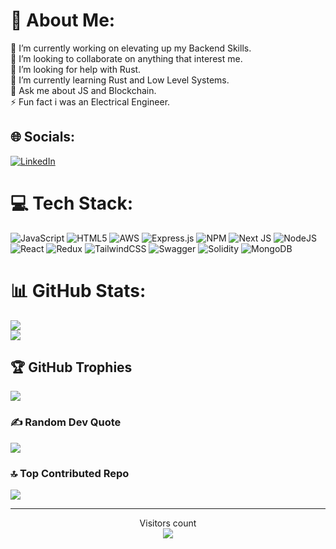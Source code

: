 # 💫 About Me:
🔭 I’m currently working on elevating up my Backend Skills.<br>👯 I’m looking to collaborate on anything that interest me.<br>🤝 I’m looking for help with Rust.<br>🌱 I’m currently learning Rust and Low Level Systems.<br>💬 Ask me about JS and Blockchain.<br>⚡ Fun fact i was an Electrical Engineer.


## 🌐 Socials:
[![LinkedIn](https://img.shields.io/badge/LinkedIn-%230077B5.svg?logo=linkedin&logoColor=white)](https://linkedin.com/in/surya-kant-delhi) 

# 💻 Tech Stack:
![JavaScript](https://img.shields.io/badge/javascript-%23323330.svg?style=flat-square&logo=javascript&logoColor=%23F7DF1E) 
![HTML5](https://img.shields.io/badge/html5-%23E34F26.svg?style=flat-square&logo=html5&logoColor=white) 
![AWS](https://img.shields.io/badge/AWS-%23FF9900.svg?style=flat-square&logo=amazon-aws&logoColor=white) 
![Express.js](https://img.shields.io/badge/express.js-%23404d59.svg?style=flat-square&logo=express&logoColor=%2361DAFB) 
![NPM](https://img.shields.io/badge/NPM-%23000000.svg?style=flat-square&logo=npm&logoColor=white) 
![Next JS](https://img.shields.io/badge/Next-black?style=flat-square&logo=next.js&logoColor=white) 
![NodeJS](https://img.shields.io/badge/node.js-6DA55F?style=flat-square&logo=node.js&logoColor=white) 
![React](https://img.shields.io/badge/react-%2320232a.svg?style=flat-square&logo=react&logoColor=%2361DAFB) 
![Redux](https://img.shields.io/badge/redux-%23593d88.svg?style=flat-square&logo=redux&logoColor=white) 
![TailwindCSS](https://img.shields.io/badge/tailwindcss-%2338B2AC.svg?style=flat-square&logo=tailwind-css&logoColor=white) 
![Swagger](https://img.shields.io/badge/-Swagger-%23Clojure?style=flat-square&logo=swagger&logoColor=white) 
![Solidity](https://img.shields.io/badge/Solidity-%23363636.svg?style=flat-square&logo=solidity&logoColor=white) 
![MongoDB](https://img.shields.io/badge/MongoDB-%234ea94b.svg?style=flat-square&logo=mongodb&logoColor=white) 
# 📊 GitHub Stats:
<!-- ![](https://github-readme-stats.vercel.app/api?username=Surya-Git-hub&theme=dark&hide_border=false&include_all_commits=true&count_private=true)<br/> -->
![](https://github-readme-streak-stats.herokuapp.com/?user=Surya-Git-hub&theme=dark&hide_border=false)<br/>
![](https://github-readme-stats.vercel.app/api/top-langs/?username=Surya-Git-hub&theme=dark&hide_border=false&include_all_commits=true&count_private=true&layout=compact)

## 🏆 GitHub Trophies
![](https://github-profile-trophy.vercel.app/?username=Surya-Git-hub&theme=radical&no-frame=true&no-bg=false&margin-w=4)

### ✍️ Random Dev Quote
![](https://quotes-github-readme.vercel.app/api?type=horizontal&theme=radical)

### 🔝 Top Contributed Repo
![](https://github-contributor-stats.vercel.app/api?username=Surya-Git-hub&limit=5&theme=dark&combine_all_yearly_contributions=true)

---
<!-- [![](https://visitcount.itsvg.in/api?id=Surya-Git-hub&icon=0&color=0)](https://visitcount.itsvg.in) -->

<p align="center"> 
Visitors count<br>
<img src="https://profile-counter.glitch.me/surya-git-hub/count.svg" />
</p>
<!-- Proudly created with GPRM ( https://gprm.itsvg.in ) -->
